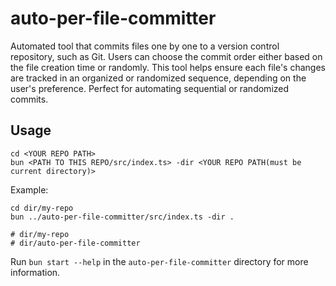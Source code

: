 # auto-per-file-committer

Automated tool that commits files one by one to a version control repository, such as Git. Users can choose the commit order either based on the file creation time or randomly. This tool helps ensure each file's changes are tracked in an organized or randomized sequence, depending on the user's preference. Perfect for automating sequential or randomized commits.

## Usage

```shell
cd <YOUR REPO PATH>
bun <PATH TO THIS REPO/src/index.ts> -dir <YOUR REPO PATH(must be current directory)>
```

Example:

```shell
cd dir/my-repo
bun ../auto-per-file-committer/src/index.ts -dir .

# dir/my-repo
# dir/auto-per-file-committer
```

Run `bun start --help` in the `auto-per-file-committer` directory for more information.
